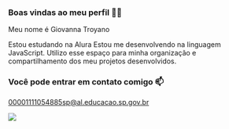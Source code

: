### Boas vindas ao meu perfil 💙💙
Meu nome é Giovanna Troyano

Estou estudando na Alura
Estou me desenvolvendo na linguagem JavaScript.
Utilizo esse espaço para minha organização e compartilhamento dos meu projetos desenvolvidos.

### Você pode entrar em contato comigo 📫
00001111054885sp@al.educacao.sp.gov.br

![](https://www.google.com/url?sa=i&url=https%3A%2F%2Fepocanegocios.globo.com%2FTecnologia%2Fnoticia%2F2021%2F11%2Fos-10-gifs-mais-usados-em-2021-segundo-giphy.html&psig=AOvVaw0SZ6xIjWfjzyEA9naLeIWp&ust=1715253455329000&source=images&cd=vfe&opi=89978449&ved=0CBEQjRxqFwoTCOi9x5v3_YUDFQAAAAAdAAAAABAJ)


<!--
**2Ckitty28/2Ckitty28** is a ✨ _special_ ✨ repository because its `README.md` (this file) appears on your GitHub profile.

Here are some ideas to get you started:

- 🔭 I’m currently working on ...
- 🌱 I’m currently learning ...
- 👯 I’m looking to collaborate on ...
- 🤔 I’m looking for help with ...
- 💬 Ask me about ...
- 📫 How to reach me: ...
- 😄 Pronouns: ...
- ⚡ Fun fact: ...
-->
